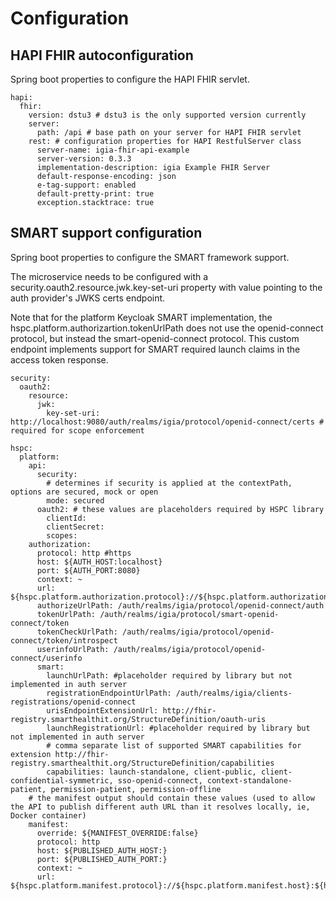 # Configuration

## HAPI FHIR autoconfiguration

Spring boot properties to configure the HAPI FHIR servlet.

```
hapi:
  fhir:
    version: dstu3 # dstu3 is the only supported version currently
    server:
      path: /api # base path on your server for HAPI FHIR servlet
    rest: # configuration properties for HAPI RestfulServer class
      server-name: igia-fhir-api-example
      server-version: 0.3.3
      implementation-description: igia Example FHIR Server
      default-response-encoding: json
      e-tag-support: enabled
      default-pretty-print: true
      exception.stacktrace: true
```

## SMART support configuration

Spring boot properties to configure the SMART framework support.

The microservice needs to be configured with a security.oauth2.resource.jwk.key-set-uri property with value pointing to the auth provider's JWKS certs endpoint.

Note that for the platform Keycloak SMART implementation, the hspc.platform.authorizartion.tokenUrlPath does not use the openid-connect protocol, but instead the smart-openid-connect protocol. This custom endpoint implements support for SMART required launch claims in the access token response.

```
security:
  oauth2:
    resource:
      jwk:
        key-set-uri: http://localhost:9080/auth/realms/igia/protocol/openid-connect/certs # required for scope enforcement

hspc:
  platform:
    api:
      security:
        # determines if security is applied at the contextPath, options are secured, mock or open
        mode: secured
      oauth2: # these values are placeholders required by HSPC library
        clientId:
        clientSecret:
        scopes:
    authorization:
      protocol: http #https
      host: ${AUTH_HOST:localhost}
      port: ${AUTH_PORT:8080}
      context: ~
      url: ${hspc.platform.authorization.protocol}://${hspc.platform.authorization.host}:${hspc.platform.authorization.port}${hspc.platform.authorization.context}
      authorizeUrlPath: /auth/realms/igia/protocol/openid-connect/auth
      tokenUrlPath: /auth/realms/igia/protocol/smart-openid-connect/token
      tokenCheckUrlPath: /auth/realms/igia/protocol/openid-connect/token/introspect
      userinfoUrlPath: /auth/realms/igia/protocol/openid-connect/userinfo
      smart:
        launchUrlPath: #placeholder required by library but not implemented in auth server
        registrationEndpointUrlPath: /auth/realms/igia/clients-registrations/openid-connect
        urisEndpointExtensionUrl: http://fhir-registry.smarthealthit.org/StructureDefinition/oauth-uris
        launchRegistrationUrl: #placeholder required by library but not implemented in auth server
        # comma separate list of supported SMART capabilities for extension http://fhir-registry.smarthealthit.org/StructureDefinition/capabilities
        capabilities: launch-standalone, client-public, client-confidential-symmetric, sso-openid-connect, context-standalone-patient, permission-patient, permission-offline
    # the manifest output should contain these values (used to allow the API to publish different auth URL than it resolves locally, ie, Docker container)
    manifest:
      override: ${MANIFEST_OVERRIDE:false}
      protocol: http
      host: ${PUBLISHED_AUTH_HOST:}
      port: ${PUBLISHED_AUTH_PORT:}
      context: ~
      url: ${hspc.platform.manifest.protocol}://${hspc.platform.manifest.host}:${hspc.platform.manifest.port}${hspc.platform.manifest.context}
```
